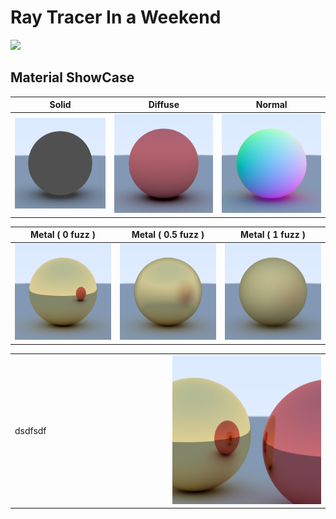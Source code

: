 # Ray Tracer In a Weekend

![](images/heroRender.png)

## Material ShowCase

| Solid | Diffuse | Normal |
|-------|---------|--------|
| ![](images/solid/render.png) | ![](images/diffuse/render.png) | ![](images/normal/render.png) |

| Metal ( 0 fuzz ) | Metal ( 0.5 fuzz ) | Metal ( 1 fuzz ) |
|-------|---------|--------|
| ![](images/metal/fuzz0.png) | ![](images/metal/fuzz0.5.png) | ![](images/metal/fuzz1.png) |


<table>
  <tr>
    <td width="50%">
      dsdfsdf
    </td>
    <td width="50%">
      <img src="images/metal/metalIntoMetalreflection.png" width="100%">
    </td>
  </tr>
</table>
